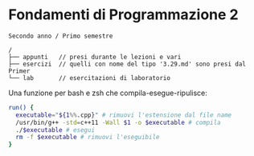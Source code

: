 # Fondamenti di Programmazione 2

`Secondo anno / Primo semestre`

```
/
├── appunti   // presi durante le lezioni e vari
├── esercizi  // quelli con nome del tipo '3.29.md' sono presi dal Primer
└── lab       // esercitazioni di laboratorio
```

Una funzione per bash e zsh che compila-esegue-ripulisce:

```bash
run() {
  executable="${1%%.cpp}" # rimuovi l'estensione dal file name
  /usr/bin/g++ -std=c++11 -Wall $1 -o $executable # compila
  ./$executable # esegui
  rm -f $executable # rimuovi l'eseguibile
}
```
